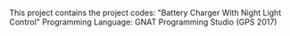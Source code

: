 This project contains the project codes:
"Battery Charger With Night Light Control"
Programming Language: GNAT Programming Studio (GPS 2017)